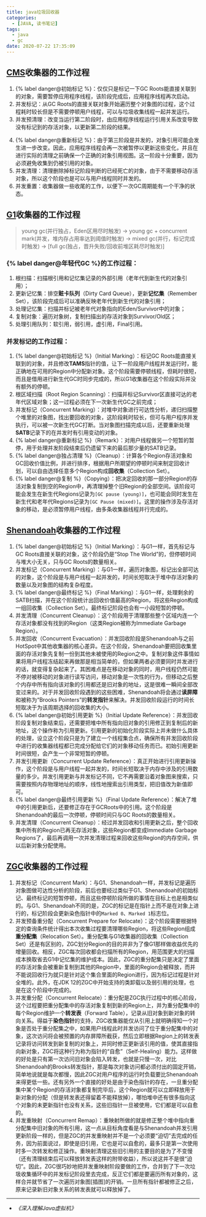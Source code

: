 ```yaml
---
title: java垃圾回收器
categories:
  - [JAVA, 读书笔记]
tags:
  - java
  - gc
date: 2020-07-22 17:35:09
---
```


## [CMS](https://docs.oracle.com/javase/8/docs/technotes/guides/vm/gctuning/cms.html)收集器的工作过程

1. {% label danger@初始标记 %}：仅仅只是标记一下GC Roots能直接关联到的对象，需要暂停应用程序线程，该阶段完成后，应用程序线程再次启动。
2. 并发标记：从GC Roots的直接关联对象开始遍历整个对象图的过程，这个过程耗时较长但是不需要停顿用户线程，可以与垃圾收集线程一起并发运行。
3. 并发预清理：改变当运行第二阶段时，由应用程序线程运行引用关系改变导致没有标记到的存活对象，以更新第二阶段的结果。
<!-- more -->
4. {% label danger@重新标记 %}：由于第三阶段是并发的，对象引用可能会发生进一步改变。因此，应用程序线程会再一次被暂停以更新这些变化，并且在进行实际的清理之前确保一个正确的对象引用视图。这一阶段十分重要，因为必须避免收集到仍被引用的对象。
5. 并发清理：清理删除掉标记阶段判断的已经死亡的对象，由于不需要移动存活对象，所以这个阶段也是可以与用户线程同时并发的。
6. 并发重置：收集器做一些收尾的工作，以便下一次GC周期能有一个干净的状态。

## [G1](https://www.oracle.com/technetwork/tutorials/tutorials-1876574.html)收集器的工作过程

> young gc(并行独占，Eden区用尽时触发) -> young gc + concurrent mark(并发，堆内存占用率达到阈值时触发) -> mixed gc(并行，标记完成时触发) -> [full gc(独占，晋升失败/回收前堆区耗尽时触发)]

### {% label danger@年轻代GC %}的工作过程：

1. 根扫描：扫描根引用和记忆集记录的外部引用（老年代到新生代的对象引用）；
2. 更新记忆集：排空**赃卡队列**（Dirty Card Queue），更新**记忆集**（Remember Set），该阶段完成后可以准确反映老年代到新生代的对象引用；
3. 处理记忆集：扫描并标记被老年代对象指向的Eden/Survivor中的对象；
4. 复制对象：遍历对象树，复制扫描出的存活对象到Survivor/Old区；
5. 处理引用队列：软引用，弱引用，虚引用，Final引用。

### 并发标记的工作过程：

1. {% label danger@初始标记 %}（Initial Marking）：标记GC Roots能直接关联到的对象，并且修改**TAMS**指针的值，让下一阶段用户线程并发运行时，能正确地在可用的Region中分配新对象。这个阶段需要停顿线程，但耗时很短，而且是借用进行新生代GC时同步完成的，所以G1收集器在这个阶段实际并没有额外的停顿。
2. 根区域扫描（Root Region Scanning）：扫描并标记Survivor区直接可达的老年代区域对象；这一过程必须在下一次新生代GC之前完成；
3. 并发标记（Concurrent Marking）：对堆中对象进行可达性分析，递归扫描整个堆里的对象图，找出要回收的对象，这阶段耗时较长，但可与用户程序并发执行，可以被一次新生代GC打断。当对象图扫描完成以后，还要重新处理**SATB**记录下的在并发时有引用变动的对象。
4. {% label danger@重新标记 %}（Remark）：对用户线程做另一个短暂的暂停，用于处理并发阶段结束后仍遗留下来的最后那少量的SATB记录。
5. {% label danger@独占清理 %}（Cleanup）：计算各个Region存活对象和GC回收价值比例，并进行排序，根据用户所期望的停顿时间来制定回收计划，可以自由选择任意多个Region构成**回收集**（Collection Set）。
6. {% label danger@复制 %}（Copying）：把决定回收的那一部分Region的存活对象复制到空的Region中，再清理掉整个旧Region的全部空间。该阶段可能会发生在新生代Regions记录为`[GC pause (young)]`，也可能会同时发生在新生代和老年代Regions记录为`[GC Pause (mixed)]`。这里的操作涉及存活对象的移动，是必须暂停用户线程，由多条收集器线程并行完成的。


## [Shenandoah](https://wiki.openjdk.java.net/display/shenandoah/Main)收集器的工作过程

1. {% label danger@初始标记 %}（Initial Marking）：与G1一样，首先标记与GC Roots直接关联的对象，这个阶段仍是“Stop The World”的，但停顿时间与堆大小无关，只与GC Roots的数量相关。
2. 并发标记（Concurrent Marking）：与G1一样，遍历对象图，标记出全部可达的对象，这个阶段是与用户线程一起并发的，时间长短取决于堆中存活对象的数量以及对象图的结构复杂程度。
3. {% label danger@最终标记 %}（Final Marking）：与G1一样，处理剩余的SATB扫描，并在这个阶段统计出回收价值最高的Region，将这些Region构成一组回收集（Collection Set）。最终标记阶段也会有一小段短暂的停顿。
4. 并发清理（Concurrent Cleanup）：这个阶段用于清理那些整个区域内连一个存活对象都没有找到的Region（这类Region被称为Immediate Garbage Region）。
5. 并发回收（Concurrent Evacuation）：并发回收阶段是Shenandoah与之前HotSpot中其他收集器的核心差异。在这个阶段，Shenandoah要把回收集里面的存活对象先复制一份到其他未被使用的Region之中。复制对象这件事情如果将用户线程冻结起来再做那是相当简单的，但如果两者必须要同时并发进行的话，就变得复杂起来了。其困难点是在移动对象的同时，用户线程仍然可能不停对被移动的对象进行读写访问，移动对象是一次性的行为，但移动之后整个内存中所有指向该对象的引用都还是旧对象的地址，这是很难一瞬间全部改变过来的。对于并发回收阶段遇到的这些困难，Shenandoah将会通过**读屏障**和被称为“Brooks Pointers”的**转发指针**来解决。并发回收阶段运行的时间长短取决于为该周期选择的回收集的大小。
6. {% label danger@初始引用更新 %}（Initial Update Reference）：并发回收阶段复制对象结束后，还需要把堆中所有指向旧对象的引用修正到复制后的新地址，这个操作称为引用更新。引用更新的初始化阶段实际上并未做什么具体的处理，设立这个阶段只是为了建立一个线程集合点，确保所有并发回收阶段中进行的收集器线程都已完成分配给它们的对象移动任务而已。初始引用更新时间很短，会产生一个非常短暂的停顿。
7. 并发引用更新（Concurrent Update Reference）：真正开始进行引用更新操作，这个阶段是与用户线程一起并发的，时间长短取决于内存中涉及的引用数量的多少。并发引用更新与并发标记不同，它不再需要沿着对象图来搜索，只需要按照内存物理地址的顺序，线性地搜索出引用类型，把旧值改为新值即可。
8. {% label danger@最终引用更新 %}（Final Update Reference）：解决了堆中的引用更新后，还要修正存在于GCRoots中的引用。这个阶段是Shenandoah的最后一次停顿，停顿时间只与GC Roots的数量相关。
9. 并发清理（Concurrent Cleanup）：经过并发回收和引用更新之后，整个回收集中所有的Region已再无存活对象，这些Region都变成Immediate Garbage Regions了，最后再调用一次并发清理过程来回收这些Region的内存空间，供以后新对象分配使用。

## [ZGC](https://wiki.openjdk.java.net/display/zgc)收集器的工作过程

1. 并发标记（Concurrent Mark）：与G1、Shenandoah一样，并发标记是遍历对象图做可达性分析的阶段，前后也要经过类似于G1、Shenandoah的初始标记、最终标记的短暂停顿，而且这些停顿阶段所做的事情在目标上也是相类似的。与G1、Shenandoah不同的是，ZGC的标记是在指针上而不是在对象上进行的，标记阶段会更新染色指针中的`Marked 0`、`Marked 1`标志位。
2. 并发预备重分配（Concurrent Prepare for Relocate）：这个阶段需要根据特定的查询条件统计得出本次收集过程要清理哪些Region，将这些Region组成**重分配集**（Relocation Set）。重分配集与G1收集器的回收集（Collection Set）还是有区别的，ZGC划分Region的目的并非为了像G1那样做收益优先的增量回收。相反，ZGC每次回收都会扫描所有的Region，用范围更大的扫描成本换取省去G1中记忆集的维护成本。因此，ZGC的重分配集只是决定了里面的存活对象会被重新复制到其他的Region中，里面的Region会被释放，而并不能说回收行为就只是针对这个集合里面的Region进行，因为标记过程是针对全堆的。此外，在JDK 12的ZGC中开始支持的类卸载以及弱引用的处理，也是在这个阶段中完成的。
3. 并发重分配（Concurrent Relocate）：重分配是ZGC执行过程中的核心阶段，这个过程要把重分配集中的存活对象复制到新的Region上，并为重分配集中的每个Region维护一个**转发表**（Forward Table），记录从旧对象到新对象的转向关系。得益于**染色指针**的支持，ZGC收集器能仅从引用上就明确得知一个对象是否处于重分配集之中，如果用户线程此时并发访问了位于重分配集中的对象，这次访问将会被预置的内存屏障所截获，然后立即根据Region上的转发表记录将访问转发到新复制的对象上，并同时修正更新该引用的值，使其直接指向新对象，ZGC将这种行为称为指针的“自愈”（Self-Healing）能力。这样做的好处是只有第一次访问旧对象会陷入转发，也就是只慢一次，对比Shenandoah的Brooks转发指针，那是每次对象访问都必须付出的固定开销，简单地说就是每次都慢，因此ZGC对用户程序的运行时负载要比Shenandoah来得更低一些。还有另外一个直接的好处是由于染色指针的存在，一旦重分配集中某个Region的存活对象都复制完毕后，这个Region就可以立即释放用于新对象的分配（但是转发表还得留着不能释放掉），哪怕堆中还有很多指向这个对象的未更新指针也没有关系，这些旧指针一旦被使用，它们都是可以自愈的。
4. 并发重映射（Concurrent Remap）：重映射所做的就是修正整个堆中指向重分配集中旧对象的所有引用，这一点从目标角度看是与Shenandoah并发引用更新阶段一样的，但是ZGC的并发重映射并不是一个必须要“迫切”去完成的任务，因为前面说过，即使是旧引用，它也是可以自愈的，最多只是第一次使用时多一次转发和修正操作。重映射清理这些旧引用的主要目的是为了不变慢（还有清理结束后可以释放转发表这样的附带收益），所以说这并不是很“迫切”。因此，ZGC很巧妙地把并发重映射阶段要做的工作，合并到了下一次垃圾收集循环中的并发标记阶段里去完成，反正它们都是要遍历所有对象的，这样合并就节省了一次遍历对象图[插图]的开销。一旦所有指针都被修正之后，原来记录新旧对象关系的转发表就可以释放掉了。

----
* *《深入理解Java虚拟机》*